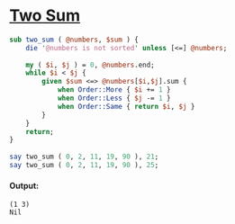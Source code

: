 [1]: https://rosettacode.org/wiki/Two_Sum

# [Two Sum][1]

```perl
sub two_sum ( @numbers, $sum ) {
    die '@numbers is not sorted' unless [<=] @numbers;
 
    my ( $i, $j ) = 0, @numbers.end;
    while $i < $j {
        given $sum <=> @numbers[$i,$j].sum {
            when Order::More { $i += 1 }
            when Order::Less { $j -= 1 }
            when Order::Same { return $i, $j }
        }
    }
    return;
}
 
say two_sum ( 0, 2, 11, 19, 90 ), 21;
say two_sum ( 0, 2, 11, 19, 90 ), 25;
```

#### Output:
```
(1 3)
Nil
```
